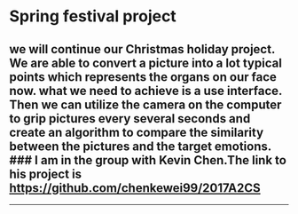 ﻿#  Spring festival project

## we will continue our Christmas holiday project. We are able to convert a picture into a lot typical points which represents the organs on our face now. what we need to achieve is a use interface. Then we can utilize the camera on the computer to grip pictures every several seconds and create an algorithm to compare the similarity between the pictures and the target emotions. ### I am in the group with Kevin Chen.The link to his project is <https://github.com/chenkewei99/2017A2CS>


----------


 

